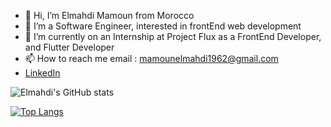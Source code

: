 - 👋 Hi, I’m Elmahdi Mamoun from Morocco
- 👀 I’m a Software Engineer, interested in frontEnd web development
- 🌱 I’m currently on an Internship at Project Flux as a FrontEnd Developer, and Flutter Developer
- 📫 How to reach me email : mamounelmahdi1962@gmail.com
- [LinkedIn](https://www.linkedin.com/in/elmahdi-mamoun-a74a1a1bb/)

![Elmahdi's GitHub stats](https://github-readme-stats.vercel.app/api?username=Elmahdi1962&show_icons=true&theme=github_dark)

[![Top Langs](https://github-readme-stats.vercel.app/api/top-langs/?username=Elmahdi1962&layout=compact)](https://github.com/anuraghazra/github-readme-stats)

